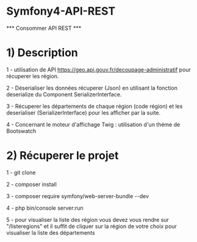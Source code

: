 # Symfony4-API-REST
 ***  Consommer API REST ***

# 1) Description 
1 - utilisation de API https://geo.api.gouv.fr/decoupage-administratif pour récuperer les région.

2 - Déserialiser les données récuperer (Json) en utilisant la fonction deserialize du Component SerializerInterface.

3 - Récuperer les départements de chaque région (code région) et les deserialiser (SerializerInterface) pour les afficher par la suite. 

4 - Concernant le moteur d'affichage Twig : utilisation d'un théme de Bootswatch 

# 2) Récuperer le projet 
1 - git clone 

2 - composer install 

3 - composer require symfony/web-server-bundle --dev

4 - php bin/console server:run

5 - pour visualiser la liste des région vous devez vous rendre sur "/listeregions" et il suffit de cliquer sur la région de votre choix pour visualiser la liste des départements